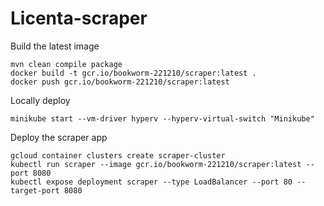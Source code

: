 # Licenta-scraper

Build the latest image
```
mvn clean compile package
docker build -t gcr.io/bookworm-221210/scraper:latest .
docker push gcr.io/bookworm-221210/scraper:latest
```

Locally deploy
```
minikube start --vm-driver hyperv --hyperv-virtual-switch "Minikube"
```


Deploy the scraper app
```
gcloud container clusters create scraper-cluster
kubectl run scraper --image gcr.io/bookworm-221210/scraper:latest --port 8080
kubectl expose deployment scraper --type LoadBalancer --port 80 --target-port 8080
```
